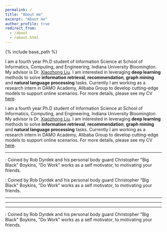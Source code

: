 ```yaml
---
permalink: /
title: "About me"
excerpt: "About me"
author_profile: true
redirect_from: 
  - /about
  - /about.html
---
```


{% include base_path %}

I am a fourth year Ph.D student of Information Science at School of Informatics, Computing, and Engineering, Indiana University Bloomington. My advisor is Dr. [Xiaozhong Liu](http://scholarwiki.indiana.edu/homepage/index.html). I am interested in leveraging **deep learning** methods to solve **information retrieval**, **recommendation**, **graph mining** and **natural language processing** tasks. Currently I am working as a research intern in DAMO Academy, Alibaba Group to develop cutting-edge models to support online scenarios. For more details, please see my CV [here](files/cv.pdf).

I am a fourth year Ph.D student of Information Science at School of Informatics, Computing, and Engineering, Indiana University Bloomington. My advisor is Dr. [Xiaozhong Liu](http://scholarwiki.indiana.edu/homepage/index.html). I am interested in leveraging **deep learning** methods to solve **information retrieval**, **recommendation**, **graph mining** and **natural language processing** tasks. Currently I am working as a research intern in DAMO Academy, Alibaba Group to develop cutting-edge models to support online scenarios. For more details, please see my CV [here](files/cv.pdf).

------


:   Coined by Rob Dyrdek and his personal body guard Christopher "Big Black" Boykins, "Do Work" works as a self motivator, to motivating your friends.

:   Coined by Rob Dyrdek and his personal body guard Christopher "Big Black" Boykins, "Do Work" works as a self motivator, to motivating your friends.

***
------
___


:   Coined by Rob Dyrdek and his personal body guard Christopher "Big Black" Boykins, "Do Work" works as a self motivator, to motivating your friends.
























































